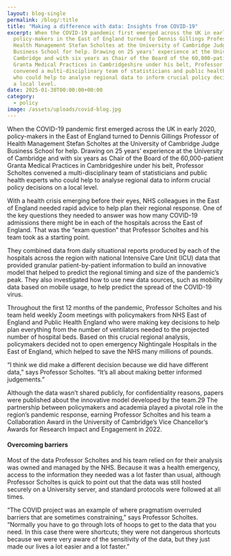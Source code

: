 ```yaml
---
layout: blog-single
permalink: /blog/:title
title: "Making a difference with data: Insights from COVID-19"
excerpt: When the COVID-19 pandemic first emerged across the UK in early 2020,
  policy-makers in the East of England turned to Dennis Gillings Professor of
  Health Management Stefan Scholtes at the University of Cambridge Judge
  Business School for help. Drawing on 25 years’ experience at the University of
  Cambridge and with six years as Chair of the Board of the 60,000-patient
  Granta Medical Practices in Cambridgeshire under his belt, Professor Scholtes
  convened a multi-disciplinary team of statisticians and public health experts
  who could help to analyse regional data to inform crucial policy decisions on
  a local level.
date: 2025-01-30T00:00:00+00:00
category:
  - policy
image: /assets/uploads/covid-blog.jpg
---
```

When the COVID-19 pandemic first emerged across the UK in early 2020, policy-makers in the East of England turned to Dennis Gillings Professor of Health Management Stefan Scholtes at the University of Cambridge Judge Business School for help. Drawing on 25 years’ experience at the University of Cambridge and with six years as Chair of the Board of the 60,000-patient Granta Medical Practices in Cambridgeshire under his belt, Professor Scholtes convened a multi-disciplinary team of statisticians and public health experts who could help to analyse regional data to inform crucial policy decisions on a local level.

With a health crisis emerging before their eyes, NHS colleagues in the East of England needed rapid advice to help plan their regional response. One of the key questions they needed to answer was how many COVID-19 admissions there might be in each of the hospitals across the East of England. That was the “exam question” that Professor Scholtes and his team took as a starting point.

They combined data from daily situational reports produced by each of the hospitals across the region with national Intensive Care Unit (ICU) data that provided granular patient-by-patient information to build an innovative model that helped to predict the regional timing and size of the pandemic’s peak. They also investigated how to use new data sources, such as mobility data based on mobile usage, to help predict the spread of the COVID-19 virus.

Throughout the first 12 months of the pandemic, Professor Scholtes and his team held weekly Zoom meetings with policymakers from NHS East of England and Public Health England who were making key decisions to help plan everything from the number of ventilators needed to the projected number of hospital beds. Based on this crucial regional analysis, policymakers decided not to open emergency Nightingale Hospitals in the East of England, which helped to save the NHS many millions of pounds.

“I think we did make a different decision because we did have different data,” says Professor Scholtes. “It’s all about making better informed judgements.”

Although the data wasn’t shared publicly, for confidentiality reasons, papers were published about the innovative model developed by the team.29 The partnership between policymakers and academia played a pivotal role in the region’s pandemic response, earning Professor Scholtes and his team a Collaboration Award in the University of Cambridge’s Vice Chancellor’s Awards for Research Impact and Engagement in 2022.

#### Overcoming barriers

Most of the data Professor Scholtes and his team relied on for their analysis was owned and managed by the NHS. Because it was a health emergency, access to the information they needed was a lot faster than usual, although Professor Scholtes is quick to point out that the data was still hosted securely on a University server, and standard protocols were followed at all times.

“The COVID project was an example of where pragmatism overruled barriers that are sometimes constraining,” says Professor Scholtes. “Normally you have to go through lots of hoops to get to the data that you need. In this case there were shortcuts; they were not dangerous shortcuts because we were very aware of the sensitivity of the data, but they just made our lives a lot easier and a lot faster.”